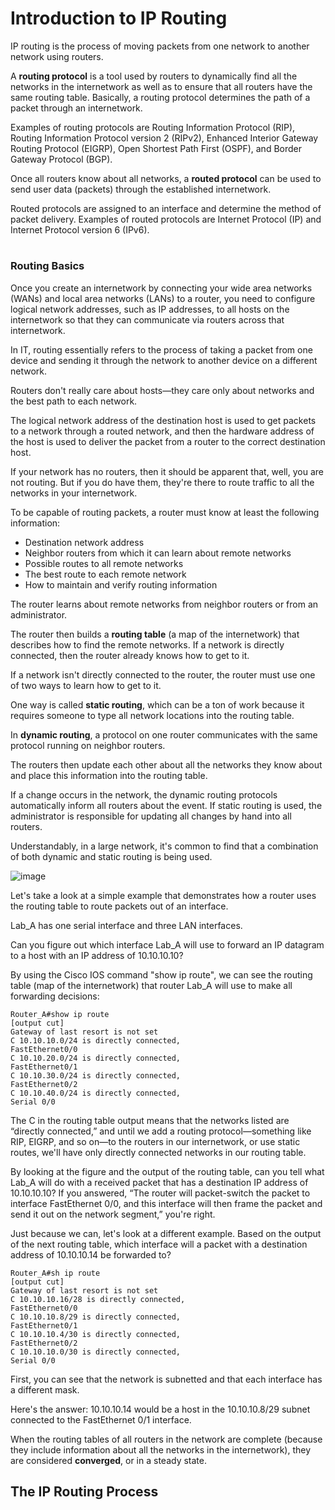 # Introduction to IP Routing

IP routing is the process of moving packets from one network to another network using routers.

A **routing protocol** is a tool used by routers to dynamically find all the networks in the internetwork as well as to ensure that all routers have the same routing table. Basically, a routing protocol determines the path of a packet through an internetwork. 

Examples of routing protocols are Routing Information Protocol (RIP), Routing Information Protocol version 2 (RIPv2), Enhanced Interior Gateway Routing Protocol (EIGRP), Open Shortest Path First (OSPF), and Border Gateway Protocol (BGP).

Once all routers know about all networks, a **routed protocol** can be used to send user data (packets) through the established internetwork. 

Routed protocols are assigned to an interface and determine the method of packet delivery. Examples of routed protocols are Internet Protocol (IP) and Internet Protocol version 6 (IPv6).

#

### Routing Basics

Once you create an internetwork by connecting your wide area networks (WANs) and local area networks (LANs) to a router, you need to configure logical network addresses, such as IP addresses, to all hosts on the internetwork so that they can communicate via routers across that internetwork.

In IT, routing essentially refers to the process of taking a packet from one device and sending it through the network to another device on a different network.

Routers don't really care about hosts—they care only about networks and the best path to each network.

The logical network address of the destination host is used to get packets to a network through a routed network, and then the hardware address of the host is used to deliver the packet from a router to the correct destination host.

If your network has no routers, then it should be apparent that, well, you are not routing. But if you do have them, they're there to route traffic to all the networks in your internetwork. 

To be capable of routing packets, a router must know at least the following information:

- Destination network address
- Neighbor routers from which it can learn about remote networks
- Possible routes to all remote networks
- The best route to each remote network
- How to maintain and verify routing information

The router learns about remote networks from neighbor routers or from an administrator.

The router then builds a **routing table** (a map of the internetwork) that describes how to find the remote networks. If a network is directly connected, then the router already knows how to get to it.

If a network isn't directly connected to the router, the router must use one of two ways to learn how to get to it.

One way is called **static routing**, which can be a ton of work because it requires someone to type all network locations into the routing table.

In **dynamic routing**, a protocol on one router communicates with the same protocol running on neighbor routers.

The routers then update each other about all the networks they know about and place this information into the routing table.

If a change occurs in the network, the dynamic routing protocols automatically inform all routers about the event. If static routing is used, the administrator is responsible for updating all changes by hand into all routers.

Understandably, in a large network, it's common to find that a combination of both dynamic and static routing is being used.

![image](https://github.com/user-attachments/assets/393eef92-0087-43ae-95a3-6ea7bc3535f5)

Let's take a look at a simple example that demonstrates how a router uses the routing table to route packets out of an interface.

Lab_A has one serial interface and three LAN interfaces.

Can you figure out which interface Lab_A will use to forward an IP datagram to a host with an IP address of 10.10.10.10?

By using the Cisco IOS command "show ip route", we can see the routing table (map of the internetwork) that router Lab_A will use to make all forwarding decisions:

    Router_A#show ip route
    [output cut]
    Gateway of last resort is not set
    C 10.10.10.0/24 is directly connected,
    FastEthernet0/0
    C 10.10.20.0/24 is directly connected,
    FastEthernet0/1
    C 10.10.30.0/24 is directly connected,
    FastEthernet0/2
    C 10.10.40.0/24 is directly connected,
    Serial 0/0

The C in the routing table output means that the networks listed are “directly connected,” and until we add a routing protocol—something like RIP, EIGRP, and so on—to the routers in our internetwork, or use static routes, we'll have only directly connected networks in our routing table.

By looking at the figure and the output of the routing table, can you tell what Lab_A will do with a received packet that has a destination IP address of 10.10.10.10? If you answered, “The router will packet-switch the packet to interface FastEthernet 0/0, and this interface will then frame the packet and send it out on the network segment,” you're right.

Just because we can, let's look at a different example. Based on the output of the next routing table, which interface will a packet with a destination address of 10.10.10.14 be forwarded to?

    Router_A#sh ip route
    [output cut]
    Gateway of last resort is not set
    C 10.10.10.16/28 is directly connected,
    FastEthernet0/0
    C 10.10.10.8/29 is directly connected,
    FastEthernet0/1
    C 10.10.10.4/30 is directly connected,
    FastEthernet0/2
    C 10.10.10.0/30 is directly connected,
    Serial 0/0

First, you can see that the network is subnetted and that each interface has a different mask.

Here's the answer: 10.10.10.14 would be a host in the 10.10.10.8/29 subnet connected to the FastEthernet 0/1 interface.

When the routing tables of all routers in the network are complete (because they include information about all the networks in the internetwork), they are considered **converged**, or in a steady state.

## The IP Routing Process

